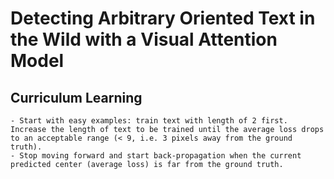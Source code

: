# Detecting Arbitrary Oriented Text in the Wild with a Visual Attention Model

## Curriculum Learning
    - Start with easy examples: train text with length of 2 first. Increase the length of text to be trained until the average loss drops to an acceptable range (< 9, i.e. 3 pixels away from the ground truth).
    - Stop moving forward and start back-propagation when the current predicted center (average loss) is far from the ground truth.
